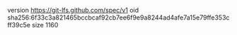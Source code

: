 version https://git-lfs.github.com/spec/v1
oid sha256:6f33c3a821465bccbcaf92cb7ee6f9e9a8244ad4afe7a15e79ffe353cff39c5e
size 1160
